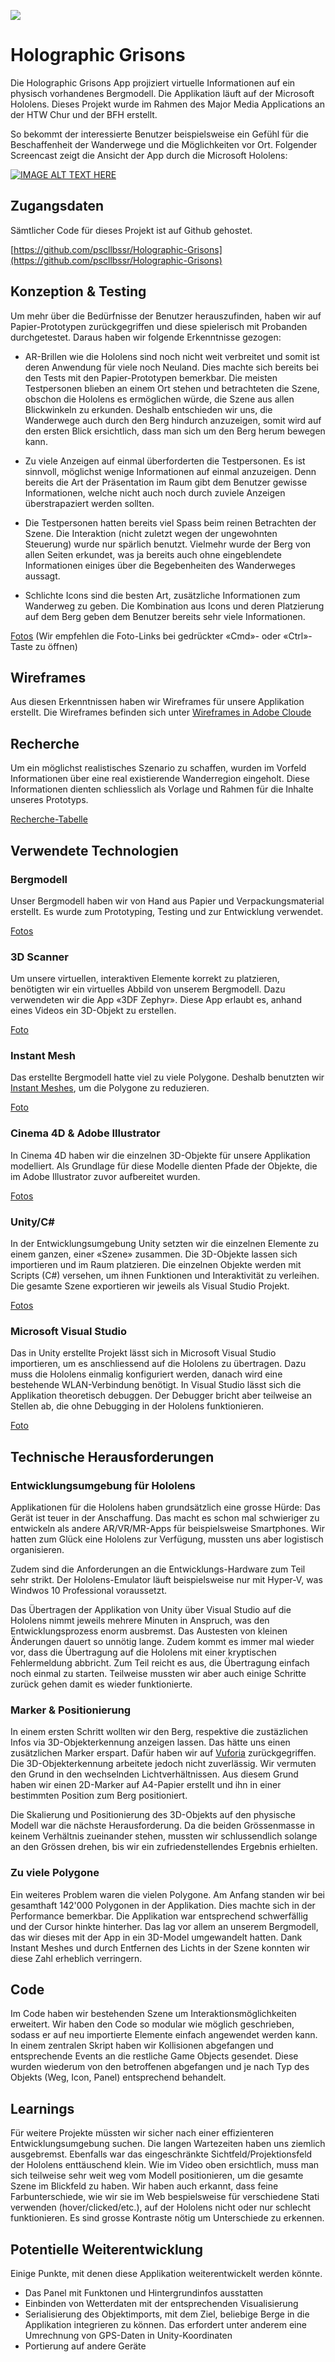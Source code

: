 ![](images/Holo_Keyvisual_1.jpg)

# Holographic Grisons

Die Holographic Grisons App projiziert virtuelle Informationen auf ein physisch vorhandenes Bergmodell. Die Applikation läuft auf der Microsoft Hololens. Dieses Projekt wurde im Rahmen des Major Media Applications an der HTW Chur und der BFH erstellt.

So bekommt der interessierte Benutzer beispielsweise ein Gefühl für die Beschaffenheit der Wanderwege und die Möglichkeiten vor Ort. Folgender Screencast zeigt die Ansicht der App durch die Microsoft Hololens:

[![IMAGE ALT TEXT HERE](https://img.youtube.com/vi/1v2P3WmzNYc/0.jpg)](https://www.youtube.com/watch?v=1v2P3WmzNYc)

## Zugangsdaten

Sämtlicher Code für dieses Projekt ist auf Github gehostet.

[https://github.com/pscllbssr/Holographic-Grisons](https://github.com/pscllbssr/Holographic-Grisons)

## Konzeption & Testing

Um mehr über die Bedürfnisse der Benutzer herauszufinden, haben wir auf Papier-Prototypen zurückgegriffen und diese spielerisch mit Probanden durchgetestet. Daraus haben wir folgende Erkenntnisse gezogen:

* AR-Brillen wie die Hololens sind noch nicht weit verbreitet und somit ist deren Anwendung für viele noch Neuland. Dies machte sich bereits bei den Tests mit den Papier-Prototypen bemerkbar. Die meisten Testpersonen blieben an einem Ort stehen und betrachteten die Szene, obschon die Hololens es ermöglichen würde, die Szene aus allen Blickwinkeln zu erkunden. Deshalb entschieden wir uns, die Wanderwege auch durch den Berg hindurch anzuzeigen, somit wird auf den ersten Blick ersichtlich, dass man sich um den Berg herum bewegen kann. 

* Zu viele Anzeigen auf einmal überforderten die Testpersonen. Es ist sinnvoll, möglichst wenige Informationen auf einmal anzuzeigen. Denn bereits die Art der Präsentation im Raum gibt dem Benutzer gewisse Informationen, welche nicht auch noch durch zuviele Anzeigen überstrapaziert werden sollten.

* Die Testpersonen hatten bereits viel Spass beim reinen Betrachten der Szene. Die Interaktion (nicht zuletzt wegen der ungewohnten Steuerung) wurde nur spärlich benutzt. Vielmehr wurde der Berg von allen Seiten erkundet, was ja bereits auch ohne eingeblendete Informationen einiges über die Begebenheiten des Wanderweges aussagt. 

* Schlichte Icons sind die besten Art, zusätzliche Informationen zum Wanderweg zu geben. Die Kombination aus Icons und deren Platzierung auf dem Berg geben dem Benutzer bereits sehr viele Informationen. 

[Fotos](https://drive.google.com/drive/folders/12c-4Y8_smpwGEnU9_Hl9006RraA3fHcI)
(Wir empfehlen die Foto-Links bei gedrückter «Cmd»- oder «Ctrl»-Taste zu öffnen)

## Wireframes
Aus diesen Erkenntnissen haben wir Wireframes für unsere Applikation erstellt. Die Wireframes befinden sich unter [Wireframes in Adobe Cloude](https://xd.adobe.com/view/3bf63f25-fb30-4e24-566e-ac24fb3eb550-4dc7/)

## Recherche
Um ein möglichst realistisches Szenario zu schaffen, wurden im Vorfeld Informationen über eine real existierende Wanderregion eingeholt. Diese Informationen dienten schliesslich als Vorlage und Rahmen für die Inhalte unseres Prototyps. 

[Recherche-Tabelle](https://docs.google.com/spreadsheets/d/1amNXq4Nq9qUTcI31vJdjMChTECSkBWdriYkN3bda-sU/edit?usp=sharing)

## Verwendete Technologien

### Bergmodell

Unser Bergmodell haben wir von Hand aus Papier und Verpackungsmaterial erstellt. Es wurde zum Prototyping, Testing und zur Entwicklung verwendet.

[Fotos](https://drive.google.com/drive/folders/1mScFqKRmoj0vNjyQnWDr-0oTH2uPbYxB)

### 3D Scanner

Um unsere virtuellen, interaktiven Elemente korrekt zu platzieren, benötigten wir ein virtuelles Abbild von unserem Bergmodell. Dazu verwendeten wir die App «3DF Zephyr». Diese App erlaubt es, anhand eines Videos ein 3D-Objekt zu erstellen.

[Foto](https://drive.google.com/file/d/1ZMz19D1GE1GGSOZwtw3tuiHxdXSqhjAF/view)

### Instant Mesh

Das erstellte Bergmodell hatte viel zu viele Polygone. Deshalb benutzten wir [Instant Meshes](https://github.com/wjakob/instant-meshes), um die Polygone zu reduzieren.

[Foto](https://drive.google.com/file/d/1OKlwQz9V8UymfM7sBHDi_xGtgvfggbZr/view) 

### Cinema 4D & Adobe Illustrator

In Cinema 4D haben wir die einzelnen 3D-Objekte für unsere Applikation modelliert. Als Grundlage für diese Modelle dienten Pfade der Objekte, die im Adobe Illustrator zuvor aufbereitet wurden.

[Fotos](https://drive.google.com/drive/folders/1ws_e80CpX_rt4oQJ5QC1RHIFTL5B7G6v) 

### Unity/C#

In der Entwicklungsumgebung Unity setzten wir die einzelnen Elemente zu einem ganzen, einer «Szene» zusammen. Die 3D-Objekte lassen sich importieren und im Raum platzieren. Die einzelnen Objekte werden mit Scripts (C#) versehen, um ihnen Funktionen und Interaktivität zu verleihen. Die gesamte Szene exportieren wir jeweils als Visual Studio Projekt.

[Fotos](https://drive.google.com/drive/folders/1iBkJvMmiwRVM7Dk9LR-u0XMBA8HA8hvu)

### Microsoft Visual Studio

Das in Unity erstellte Projekt lässt sich in Microsoft Visual Studio importieren, um es anschliessend auf die Hololens zu übertragen. Dazu muss die Hololens einmalig konfiguriert werden, danach wird eine bestehende WLAN-Verbindung benötigt. In Visual Studio lässt sich die Applikation theoretisch debuggen. Der Debugger bricht aber teilweise an Stellen ab, die ohne Debugging in der Hololens funktionieren.

[Foto](https://drive.google.com/file/d/1uFvGLTio690VpV_w4jbUe7JQghB8_hUo/view)

## Technische Herausforderungen

### Entwicklungsumgebung für Hololens

Applikationen für die Hololens haben grundsätzlich eine grosse Hürde: Das Gerät ist teuer in der Anschaffung. Das macht es schon mal schwieriger zu entwickeln als andere AR/VR/MR-Apps für beispielsweise Smartphones. Wir hatten zum Glück eine Hololens zur Verfügung, mussten uns aber logistisch organisieren.

Zudem sind die Anforderungen an die Entwicklungs-Hardware zum Teil sehr strikt. Der Hololens-Emulator läuft beispielsweise nur mit Hyper-V, was Windwos 10 Professional voraussetzt.

Das Übertragen der Applikation von Unity über Visual Studio auf die Hololens nimmt jeweils mehrere Minuten in Anspruch, was den Entwicklungsprozess enorm ausbremst. Das Austesten von kleinen Änderungen dauert so unnötig lange. Zudem kommt es immer mal wieder vor, dass die Übertragung auf die Hololens mit einer kryptischen Fehlermeldung abbricht. Zum Teil reicht es aus, die Übertragung einfach noch einmal zu starten. Teilweise mussten wir aber auch einige Schritte zurück gehen damit es wieder funktionierte.

### Marker & Positionierung

In einem ersten Schritt wollten wir den Berg, respektive die zustäzlichen Infos via 3D-Objekterkennung anzeigen lassen. Das hätte uns einen zusätzlichen Marker erspart. Dafür haben wir auf [Vuforia](https://www.vuforia.com/) zurückgegriffen. 
Die 3D-Objekterkennung arbeitete jedoch nicht zuverlässig. Wir vermuten den Grund in den wechselnden Lichtverhältnissen. Aus diesem Grund haben wir einen 2D-Marker auf A4-Papier erstellt und ihn in einer bestimmten Position zum Berg positioniert.

Die Skalierung und Positionierung des 3D-Objekts auf den physische Modell war die nächste Herausforderung. Da die beiden Grössenmasse in keinem Verhältnis zueinander stehen, mussten wir schlussendlich solange an den Grössen drehen, bis wir ein zufriedenstellendes Ergebnis erhielten.

### Zu viele Polygone

Ein weiteres Problem waren die vielen Polygone. Am Anfang standen wir bei gesamthaft 142'000 Polygonen in der Applikation. Dies machte sich in der Performance bemerkbar. Die Applikation war entsprechend schwerfällig und der Cursor hinkte hinterher. Das lag vor allem an unserem Bergmodell, das wir dieses mit der App in ein 3D-Model umgewandelt hatten. Dank Instant Meshes und durch Entfernen des Lichts in der Szene konnten wir diese Zahl erheblich verringern.

## Code 

Im Code haben wir bestehenden Szene um Interaktionsmöglichkeiten erweitert. Wir haben den Code so modular wie möglich geschrieben, sodass er auf neu importierte Elemente einfach angewendet werden kann. In einem zentralen Skript haben wir Kollisionen abgefangen und entsprechende Events an die restliche Game Objects gesendet. Diese wurden wiederum von den betroffenen abgefangen und je nach Typ des Objekts (Weg, Icon, Panel) entsprechend behandelt.

## Learnings

Für weitere Projekte müssten wir sicher nach einer effizienteren Entwicklungsumgebung suchen. Die langen Wartezeiten haben uns ziemlich ausgebremst. Ebenfalls war das eingeschränkte Sichtfeld/Projektionsfeld der Hololens enttäuschend klein. Wie im Video oben ersichtlich, muss man sich teilweise sehr weit weg vom Modell positionieren, um die gesamte Szene im Blickfeld zu haben. Wir haben auch erkannt, dass feine Farbunterschiede, wie wir sie im Web bespielsweise für verschiedene Stati verwenden (hover/clicked/etc.), auf der Hololens nicht oder nur schlecht funktionieren. Es sind grosse Kontraste nötig um Unterschiede zu erkennen. 

## Potentielle Weiterentwicklung
Einige Punkte, mit denen diese Applikation weiterentwickelt werden könnte.

- Das Panel mit Funktonen und Hintergrundinfos ausstatten
- Einbinden von Wetterdaten mit der entsprechenden Visualisierung
- Serialisierung des Objektimports, mit dem Ziel, beliebige Berge in die Applikation integrieren zu können. Das erfordert unter anderem eine Umrechnung von GPS-Daten in Unity-Koordinaten
- Portierung auf andere Geräte

[logo]: Holographic-Grisons/docs/mmp_ma_hg_trigger.jpg "Holographic Grisons"
